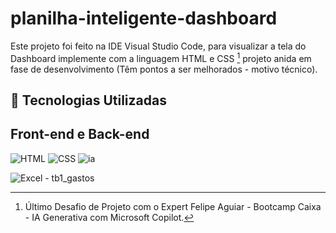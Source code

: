 # planilha-inteligente-dashboard

Este projeto foi feito na IDE Visual Studio Code, para visualizar a tela do Dashboard implemente com a linguagem HTML e CSS [^1]
projeto anida em fase de desenvolvimento (Têm pontos a ser melhorados - motivo técnico).

## 🤖 Tecnologias Utilizadas
## Front-end e Back-end
![HTML](https://img.shields.io/badge/HTML-000?style=for-the-badge&logo=html5&logoColor=30A3DC)
![CSS](https://img.shields.io/badge/CSS-000?style=for-the-badge&logo=css3&logoColor=E94D5F)
![ia](https://github.com/user-attachments/assets/eb3150c5-1785-41ae-8091-9cff51ebfdeb)

![Excel - tb1_gastos](https://github.com/user-attachments/assets/d43f5fc5-b99a-454c-a5a9-e854b708654f)

[^1]: Último Desafio de Projeto com o Expert Felipe Aguiar - Bootcamp Caixa - IA Generativa com Microsoft Copilot. 
